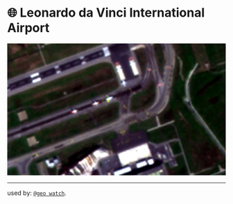 # 🌐 Leonardo da Vinci International Airport

![image](https://github.com/kamangir/assets/blob/main/blue-geo/Leonardo.png?raw=true)


---

used by: [`@geo watch`](../../).
